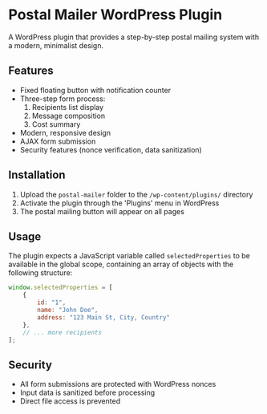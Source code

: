 # Postal Mailer WordPress Plugin

A WordPress plugin that provides a step-by-step postal mailing system with a modern, minimalist design.

## Features

- Fixed floating button with notification counter
- Three-step form process:
  1. Recipients list display
  2. Message composition
  3. Cost summary
- Modern, responsive design
- AJAX form submission
- Security features (nonce verification, data sanitization)

## Installation

1. Upload the `postal-mailer` folder to the `/wp-content/plugins/` directory
2. Activate the plugin through the 'Plugins' menu in WordPress
3. The postal mailing button will appear on all pages

## Usage

The plugin expects a JavaScript variable called `selectedProperties` to be available in the global scope, containing an array of objects with the following structure:

```javascript
window.selectedProperties = [
    {
        id: "1",
        name: "John Doe",
        address: "123 Main St, City, Country"
    },
    // ... more recipients
];
```

## Security

- All form submissions are protected with WordPress nonces
- Input data is sanitized before processing
- Direct file access is prevented